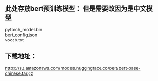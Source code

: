 ## 此处存放bert预训练模型： 但是需要改因为是中文模型 
pytorch_model.bin  
bert_config.json  
vocab.txt  

## 下载地址：  
https://s3.amazonaws.com/models.huggingface.co/bert/bert-base-chinese.tar.gz  
